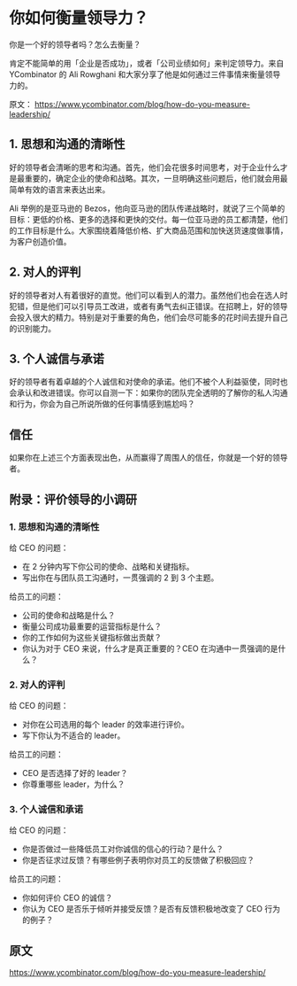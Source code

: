 # 你如何衡量领导力？

你是一个好的领导者吗？怎么去衡量？

肯定不能简单的用「企业是否成功」，或者「公司业绩如何」来判定领导力。来自 YCombinator 的 Ali Rowghani 和大家分享了他是如何通过三件事情来衡量领导力的。

原文： https://www.ycombinator.com/blog/how-do-you-measure-leadership/

## 1. 思想和沟通的清晰性

好的领导者会清晰的思考和沟通。首先，他们会花很多时间思考，对于企业什么才是最重要的，确定企业的使命和战略。其次，一旦明确这些问题后，他们就会用最简单有效的语言来表达出来。

Ali 举例的是亚马逊的 Bezos，他向亚马逊的团队传递战略时，就说了三个简单的目标：更低的价格、更多的选择和更快的交付。每一位亚马逊的员工都清楚，他们的工作目标是什么。大家围绕着降低价格、扩大商品范围和加快送货速度做事情，为客户创造价值。

## 2. 对人的评判

好的领导者对人有着很好的直觉。他们可以看到人的潜力。虽然他们也会在选人时犯错，但是他们可以引导员工改进，或者有勇气去纠正错误。在招聘上，好的领导会投入很大的精力。特别是对于重要的角色，他们会尽可能多的花时间去提升自己的识别能力。

## 3. 个人诚信与承诺

好的领导者有着卓越的个人诚信和对使命的承诺。他们不被个人利益驱使，同时也会承认和改进错误。你可以自测一下：如果你的团队完全透明的了解你的私人沟通和行为，你会为自己所说所做的任何事情感到尴尬吗？

## 信任

如果你在上述三个方面表现出色，从而赢得了周围人的信任，你就是一个好的领导者。

## 附录：评价领导的小调研

### 1. 思想和沟通的清晰性

给 CEO 的问题：

* 在 2 分钟内写下你公司的使命、战略和关键指标。
* 写出你在与团队员工沟通时，一贯强调的 2 到 3 个主题。

给员工的问题：

* 公司的使命和战略是什么？
* 衡量公司成功最重要的运营指标是什么？
* 你的工作如何为这些关键指标做出贡献？
* 你认为对于 CEO 来说，什么才是真正重要的？CEO 在沟通中一贯强调的是什么？

### 2. 对人的评判

给 CEO 的问题：

* 对你在公司选用的每个 leader 的效率进行评价。
* 写下你认为不适合的 leader。

给员工的问题：

* CEO 是否选择了好的 leader？
* 你尊重哪些 leader，为什么？

### 3. 个人诚信和承诺

给 CEO 的问题：

* 你是否做过一些降低员工对你诚信的信心的行动？是什么？
* 你是否征求过反馈？有哪些例子表明你对员工的反馈做了积极回应？

给员工的问题：

* 你如何评价 CEO 的诚信？
* 你认为 CEO 是否乐于倾听并接受反馈？是否有反馈积极地改变了 CEO 行为的例子？

## 原文

https://www.ycombinator.com/blog/how-do-you-measure-leadership/
